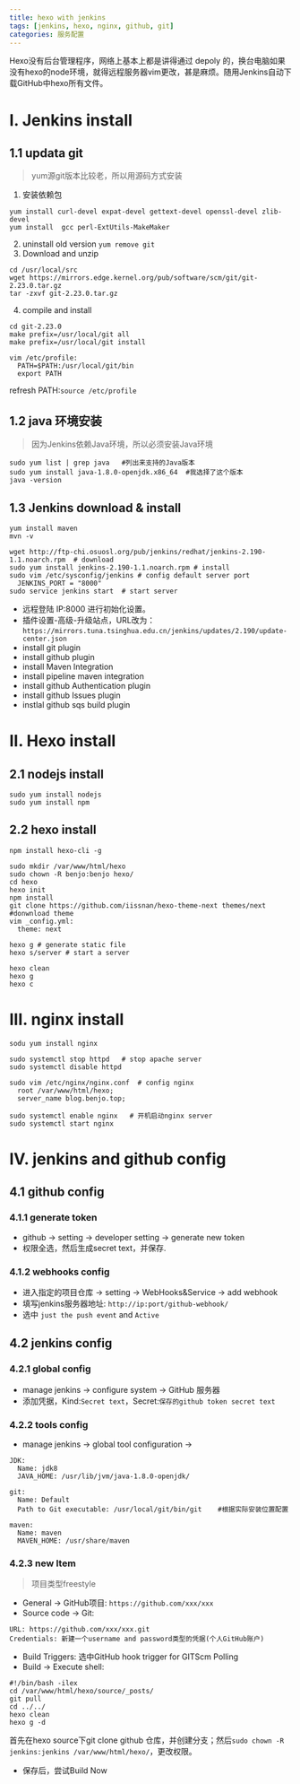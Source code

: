 ```yaml
---
title: hexo with jenkins
tags: [jenkins, hexo, nginx, github, git]
categories: 服务配置
---
```


Hexo没有后台管理程序，网络上基本上都是讲得通过 depoly 的，换台电脑如果没有hexo的node环境，就得远程服务器vim更改，甚是麻烦。随用Jenkins自动下载GitHub中hexo所有文件。

# I. Jenkins install

## 1.1 updata git
>yum源git版本比较老，所以用源码方式安装

1. 安装依赖包
``` shell
yum install curl-devel expat-devel gettext-devel openssl-devel zlib-devel
yum install  gcc perl-ExtUtils-MakeMaker
```
2. uninstall old version
`yum remove git`
3. Download and unzip
```shell
cd /usr/local/src
wget https://mirrors.edge.kernel.org/pub/software/scm/git/git-2.23.0.tar.gz
tar -zxvf git-2.23.0.tar.gz
```
4. compile and install
```shell
cd git-2.23.0
make prefix=/usr/local/git all
make prefix=/usr/local/git install

vim /etc/profile:
  PATH=$PATH:/usr/local/git/bin
  export PATH
```
refresh PATH:`source /etc/profile`

## 1.2 java 环境安装
> 因为Jenkins依赖Java环境，所以必须安装Java环境

```shell
sudo yum list | grep java   #列出来支持的Java版本
sudo yum install java-1.8.0-openjdk.x86_64  #我选择了这个版本
java -version
```

## 1.3 Jenkins download & install
```shell
yum install maven
mvn -v

wget http://ftp-chi.osuosl.org/pub/jenkins/redhat/jenkins-2.190-1.1.noarch.rpm  # download
sudo yum install jenkins-2.190-1.1.noarch.rpm # install
sudo vim /etc/sysconfig/jenkins # config default server port
  JENKINS_PORT = "8000"
sudo service jenkins start  # start server
```
- 远程登陆 IP:8000 进行初始化设置。
- 插件设置-高级-升级站点，URL改为：`https://mirrors.tuna.tsinghua.edu.cn/jenkins/updates/2.190/update-center.json`
- install git plugin
- install github plugin
- install Maven Integration
- install pipeline maven integration
- install github Authentication plugin
- install github Issues plugin
- instlal github sqs build plugin

# II. Hexo install
## 2.1 nodejs install
``` shell
sudo yum install nodejs
sudo yum install npm
```

## 2.2 hexo install
```shell
npm install hexo-cli -g

sudo mkdir /var/www/html/hexo
sudo chown -R benjo:benjo hexo/
cd hexo
hexo init
npm install
git clone https://github.com/iissnan/hexo-theme-next themes/next #donwnload theme
vim _config.yml:
  theme: next

hexo g # generate static file
hexo s/server # start a server

hexo clean
hexo g
hexo c
```

# III. nginx install
```shell
sodu yum install nginx

sudo systemctl stop httpd   # stop apache server
sudo systemctl disable httpd

sudo vim /etc/nginx/nginx.conf  # config nginx
  root /var/www/html/hexo;
  server_name blog.benjo.top;

sudo systemctl enable nginx   # 开机启动nginx server
sudo systemctl start nginx
```

# IV. jenkins and github config

## 4.1 github config

### 4.1.1 generate token
- github -> setting -> developer setting -> generate new token
- 权限全选，然后生成secret text，并保存.

### 4.1.2 webhooks config
- 进入指定的项目仓库 -> setting -> WebHooks&Service -> add webhook
- 填写jenkins服务器地址: `http://ip:port/github-webhook/`
- 选中 `just the push event` and `Active`

## 4.2 jenkins config

### 4.2.1 global config
- manage jenkins -> configure system -> GitHub 服务器
- 添加凭据，Kind:`Secret text`，Secret:`保存的github token secret text`

### 4.2.2 tools config
- manage jenkins -> global tool configuration ->
```shell
JDK:
  Name: jdk8
  JAVA_HOME: /usr/lib/jvm/java-1.8.0-openjdk/

git:
  Name: Default
  Path to Git executable: /usr/local/git/bin/git	#根据实际安装位置配置

maven:
  Name: maven
  MAVEN_HOME: /usr/share/maven
```

### 4.2.3 new Item
> 项目类型freestyle

- General -> GitHub项目: `https://github.com/xxx/xxx`
- Source code -> Git:
```shell
URL: https://github.com/xxx/xxx.git
Credentials: 新建一个username and password类型的凭据(个人GitHub账户)
```
- Build Triggers: 选中GitHub hook trigger for GITScm Polling
- Build -> Execute shell:
```shell
#!/bin/bash -ilex
cd /var/www/html/hexo/source/_posts/
git pull
cd ../../
hexo clean
hexo g -d
```
首先在hexo source下git clone github 仓库，并创建分支；然后`sudo chown -R jenkins:jenkins /var/www/html/hexo/`，更改权限。
- 保存后，尝试Build Now
